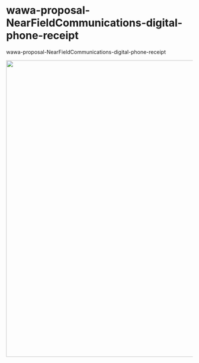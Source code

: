# wawa-proposal-NearFieldCommunications-digital-phone-receipt
wawa-proposal-NearFieldCommunications-digital-phone-receipt

<p align="center"><img src="https://raw.githubusercontent.com/c4pt000/wawa-proposal-NearFieldCommunications-digital-phone-receipt/master/IMG_2212.jpg" width="800"></p>



